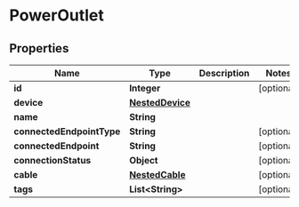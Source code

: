 # PowerOutlet

## Properties
Name | Type | Description | Notes
------------ | ------------- | ------------- | -------------
**id** | **Integer** |  |  [optional]
**device** | [**NestedDevice**](NestedDevice.md) |  | 
**name** | **String** |  | 
**connectedEndpointType** | **String** |  |  [optional]
**connectedEndpoint** | **String** |  |  [optional]
**connectionStatus** | **Object** |  |  [optional]
**cable** | [**NestedCable**](NestedCable.md) |  |  [optional]
**tags** | **List&lt;String&gt;** |  |  [optional]
